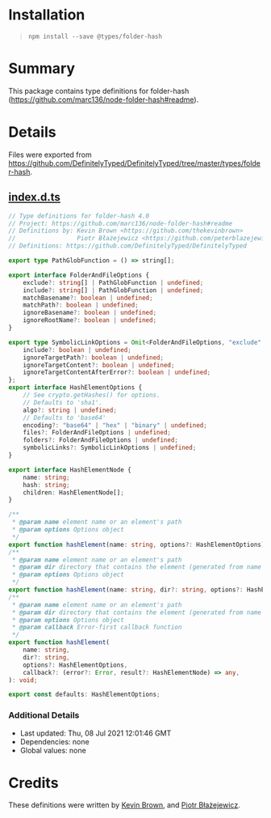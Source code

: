 # Installation
> `npm install --save @types/folder-hash`

# Summary
This package contains type definitions for folder-hash (https://github.com/marc136/node-folder-hash#readme).

# Details
Files were exported from https://github.com/DefinitelyTyped/DefinitelyTyped/tree/master/types/folder-hash.
## [index.d.ts](https://github.com/DefinitelyTyped/DefinitelyTyped/tree/master/types/folder-hash/index.d.ts)
````ts
// Type definitions for folder-hash 4.0
// Project: https://github.com/marc136/node-folder-hash#readme
// Definitions by: Kevin Brown <https://github.com/thekevinbrown>
//                 Piotr Błażejewicz <https://github.com/peterblazejewicz>
// Definitions: https://github.com/DefinitelyTyped/DefinitelyTyped

export type PathGlobFunction = () => string[];

export interface FolderAndFileOptions {
    exclude?: string[] | PathGlobFunction | undefined;
    include?: string[] | PathGlobFunction | undefined;
    matchBasename?: boolean | undefined;
    matchPath?: boolean | undefined;
    ignoreBasename?: boolean | undefined;
    ignoreRootName?: boolean | undefined;
}

export type SymbolicLinkOptions = Omit<FolderAndFileOptions, "exclude" | "include"> & {
    include?: boolean | undefined;
    ignoreTargetPath?: boolean | undefined;
    ignoreTargetContent?: boolean | undefined;
    ignoreTargetContentAfterError?: boolean | undefined;
};
export interface HashElementOptions {
    // See crypto.getHashes() for options.
    // Defaults to 'sha1'.
    algo?: string | undefined;
    // Defaults to 'base64'
    encoding?: "base64" | "hex" | "binary" | undefined;
    files?: FolderAndFileOptions | undefined;
    folders?: FolderAndFileOptions | undefined;
    symbolicLinks?: SymbolicLinkOptions | undefined;
}

export interface HashElementNode {
    name: string;
    hash: string;
    children: HashElementNode[];
}

/**
 * @param name element name or an element's path
 * @param options Options object
 */
export function hashElement(name: string, options?: HashElementOptions): Promise<HashElementNode>;
/**
 * @param name element name or an element's path
 * @param dir directory that contains the element (generated from name if omitted)
 * @param options Options object
 */
export function hashElement(name: string, dir?: string, options?: HashElementOptions): Promise<HashElementNode>;
/**
 * @param name element name or an element's path
 * @param dir directory that contains the element (generated from name if omitted)
 * @param options Options object
 * @param callback Error-first callback function
 */
export function hashElement(
    name: string,
    dir?: string,
    options?: HashElementOptions,
    callback?: (error?: Error, result?: HashElementNode) => any,
): void;

export const defaults: HashElementOptions;

````

### Additional Details
 * Last updated: Thu, 08 Jul 2021 12:01:46 GMT
 * Dependencies: none
 * Global values: none

# Credits
These definitions were written by [Kevin Brown](https://github.com/thekevinbrown), and [Piotr Błażejewicz](https://github.com/peterblazejewicz).
